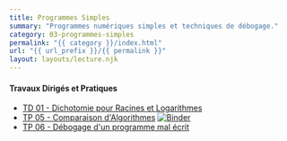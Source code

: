 ```yaml
---
title: Programmes Simples
summary: "Programmes numériques simples et techniques de débogage."
category: 03-programmes-simples
permalink: "{{ category }}/index.html"
url: "{{ url_prefix }}/{{ permalink }}"
layout: layouts/lecture.njk
---
```


#### Travaux Dirigés et Pratiques
* [TD 01 - Dichotomie pour Racines et Logarithmes](./td-01-dichotomie.html)
* [TP 05 - Comparaison d'Algorithmes](./tp-05-comparaison-algo.html) <a href="https://mybinder.org/v2/gh/loic-yvonnet/algo-appliquee/main?filepath=cours%2F03-programmes-simples%2Fwork-assignment-06.ipynb"><img class="inline" src="https://mybinder.org/badge_logo.svg" alt="Binder"></a>
* [TP 06 - Débogage d'un programme mal écrit](./tp-06-debogage.html)
